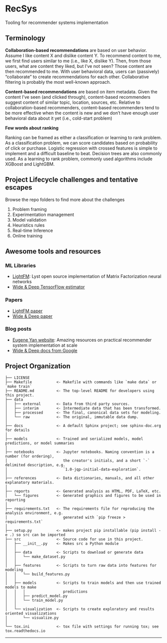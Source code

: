 RecSys
==============================

Tooling for recommender systems implementation


Terminology
------------

**Collaboration-based recommendations** are based on user behavior. Assume I like content X and dislike content Y. To recommend content to me, we first find users similar to me (i.e., like X, dislike Y). Then, from those users, what are content they liked, but I’ve not seen? Those content are then recommended to me. With user behavioral data, users can (passively) “collaborate” to create recommendations for each other. Collaborative filtering is probably the most well-known approach.

**Content-based recommendations** are based on item metadata. Given the content I’ve seen (and clicked through), content-based recommenders suggest content of similar topic, location, sources, etc. Relative to collaboration-based recommenders, content-based recommenders tend to be more effective when the content is new and we don’t have enough user behavioral data about it yet (i.e., cold-start problem)

**Few words about ranking** 

Ranking can be framed as either a classification or learning to rank problem. As a classification problem, we can score candidates based on probability of click or purchase. Logistic regression with crossed features is simple to implement and a difficult baseline to beat. Decision trees are also commonly used. As a learning to rank problem, commonly used algorithms include XGBoost and LightGBM. 

Project Lifecycle challenges and tentative escapes
------------------
Browse the repo folders to find more about the challenges

1. Problem framing
3. Experimentation management
4. Model validation
5. Heuristics rules
6. Real-time Inference 
7. Online training

Awesome tools and resources
-----------------
### ML Libraries
- [LightFM](https://making.lyst.com/lightfm/docs/index.html): Lyst open source implementation of Matrix Factorization neural networks
- [Wide & Deep TensorFlow estimator](https://www.tensorflow.org/api_docs/python/tf/estimator/DNNLinearCombinedClassifier)

### Papers
- [LightFM paper](http://arxiv.org/abs/1507.08439)
- [Wide & Deep paper](https://arxiv.org/abs/1606.07792)

### Blog posts
- [Eugene Yan website](https://eugeneyan.com/): Amazing resources on practical recommender system implementation at scale
- [Wide & Deep docs from Google](https://ai.googleblog.com/2016/06/wide-deep-learning-better-together-with.html)

Project Organization
------------

    ├── LICENSE
    ├── Makefile           <- Makefile with commands like `make data` or `make train`
    ├── README.md          <- The top-level README for developers using this project.
    ├── data
    │   ├── external       <- Data from third party sources.
    │   ├── interim        <- Intermediate data that has been transformed.
    │   ├── processed      <- The final, canonical data sets for modeling.
    │   └── raw            <- The original, immutable data dump.
    │
    ├── docs               <- A default Sphinx project; see sphinx-doc.org for details
    │
    ├── models             <- Trained and serialized models, model predictions, or model summaries
    │
    ├── notebooks          <- Jupyter notebooks. Naming convention is a number (for ordering),
    │                         the creator's initials, and a short `-` delimited description, e.g.
    │                         `1.0-jqp-initial-data-exploration`.
    │
    ├── references         <- Data dictionaries, manuals, and all other explanatory materials.
    │
    ├── reports            <- Generated analysis as HTML, PDF, LaTeX, etc.
    │   └── figures        <- Generated graphics and figures to be used in reporting
    │
    ├── requirements.txt   <- The requirements file for reproducing the analysis environment, e.g.
    │                         generated with `pip freeze > requirements.txt`
    │
    ├── setup.py           <- makes project pip installable (pip install -e .) so src can be imported
    ├── src                <- Source code for use in this project.
    │   ├── __init__.py    <- Makes src a Python module
    │   │
    │   ├── data           <- Scripts to download or generate data
    │   │   └── make_dataset.py
    │   │
    │   ├── features       <- Scripts to turn raw data into features for modeling
    │   │   └── build_features.py
    │   │
    │   ├── models         <- Scripts to train models and then use trained models to make
    │   │   │                 predictions
    │   │   ├── predict_model.py
    │   │   └── train_model.py
    │   │
    │   └── visualization  <- Scripts to create exploratory and results oriented visualizations
    │       └── visualize.py
    │
    └── tox.ini            <- tox file with settings for running tox; see tox.readthedocs.io


--------
